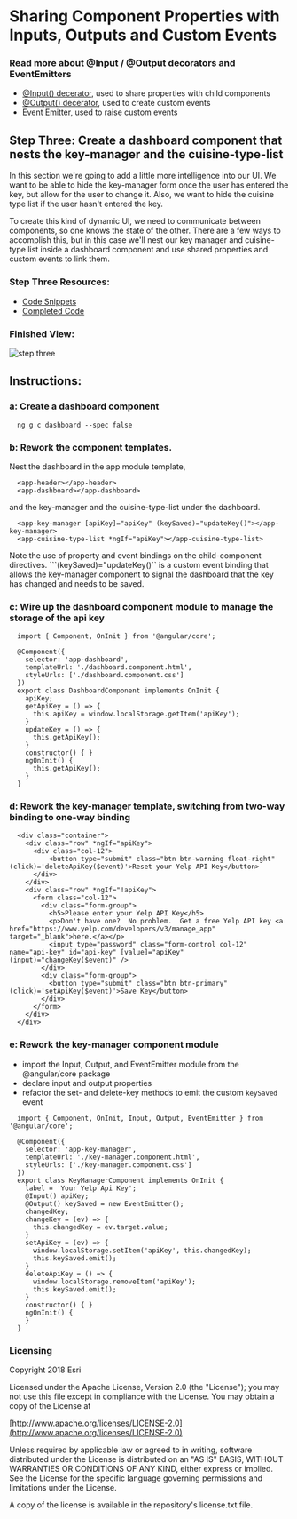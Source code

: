 # Sharing Component Properties with Inputs, Outputs and Custom Events

### Read more about @Input / @Output decorators and EventEmitters
* [@Input() decerator](https://angular.io/api/core/Input), used to share properties with child components
* [@Output() decerator](https://angular.io/api/core/Output), used to create custom events
* [Event Emitter](https://angular.io/api/core/EventEmitter), used to raise custom events

## Step Three: Create a dashboard component that nests the key-manager and the cuisine-type-list

In this section we're going to add a little more intelligence into our UI.  We want to be able to hide the key-manager form once the user 
has entered the key, but allow for the user to change it.  Also, we want to hide the cuisine type list if the user hasn't entered the key.
  
To create this kind of dynamic UI, we need to communicate between components, so one knows the state of the other.
There are a few ways to accomplish this, but in this case we'll nest our key manager and cuisine-type list inside a dashboard component and use shared properties 
and custom events to link them.  

### Step Three Resources:
* [Code Snippets](https://github.com/sean-olson-e/Rapid-Application-Development-using-Angular-CLI/tree/master/project_apps/3-sharing-properties-using-custom-events/src/snippets)
* [Completed Code](https://github.com/sean-olson-e/Rapid-Application-Development-using-Angular-CLI/tree/master/project_apps/4-creating-services/src/app)

### Finished View:
![step three](https://github.com/sean-olson-e/Rapid-Application-Development-using-Angular-CLI/blob/master/docs/img/step3_complete.png)

## Instructions:

### a: Create a dashboard component

```
  ng g c dashboard --spec false
```

### b: Rework the component templates.
Nest the dashboard in the app module template,

```
  <app-header></app-header>
  <app-dashboard></app-dashboard>
``` 

and the key-manager and the cuisine-type-list under the dashboard.
```
  <app-key-manager [apiKey]="apiKey" (keySaved)="updateKey()"></app-key-manager>
  <app-cuisine-type-list *ngIf="apiKey"></app-cuisine-type-list>
```

Note the use of property and event bindings on the child-component directives. ```(keySaved)="updateKey()`` is a custom event binding
that allows the key-manager component to signal the dashboard that the key has changed and needs to be saved.

### c: Wire up the dashboard component module to manage the storage of the api key

```
  import { Component, OnInit } from '@angular/core';
  
  @Component({
    selector: 'app-dashboard',
    templateUrl: './dashboard.component.html',
    styleUrls: ['./dashboard.component.css']
  })
  export class DashboardComponent implements OnInit {
    apiKey;
    getApiKey = () => {
      this.apiKey = window.localStorage.getItem('apiKey');
    }
    updateKey = () => {
      this.getApiKey();
    }
    constructor() { }
    ngOnInit() {
      this.getApiKey();
    }
  }
``` 

### d: Rework the key-manager template, switching from two-way binding to one-way binding
```
  <div class="container">
    <div class="row" *ngIf="apiKey">
      <div class="col-12">
          <button type="submit" class="btn btn-warning float-right" (click)='deleteApiKey($event)'>Reset your Yelp API Key</button>
      </div>
    </div>
    <div class="row" *ngIf="!apiKey">
      <form class="col-12">
        <div class="form-group">
          <h5>Please enter your Yelp API Key</h5>
          <p>Don't have one?  No problem.  Get a free Yelp API key <a href="https://www.yelp.com/developers/v3/manage_app" target="_blank">here.</a></p>
          <input type="password" class="form-control col-12" name="api-key" id="api-key" [value]="apiKey" (input)="changeKey($event)" />
        </div>
        <div class="form-group">
          <button type="submit" class="btn btn-primary" (click)='setApiKey($event)'>Save Key</button>
        </div>
      </form>
    </div>
  </div>
```
### e: Rework the key-manager component module
* import the Input, Output, and EventEmitter module from the @angular/core package
* declare input and output properties
* refactor the set- and delete-key methods to emit the custom ```keySaved``` event 

```
  import { Component, OnInit, Input, Output, EventEmitter } from '@angular/core';
  
  @Component({
    selector: 'app-key-manager',
    templateUrl: './key-manager.component.html',
    styleUrls: ['./key-manager.component.css']
  })
  export class KeyManagerComponent implements OnInit {
    label = 'Your Yelp Api Key';
    @Input() apiKey;
    @Output() keySaved = new EventEmitter();
    changedKey;
    changeKey = (ev) => {
      this.changedKey = ev.target.value;
    }
    setApiKey = (ev) => {
      window.localStorage.setItem('apiKey', this.changedKey);
      this.keySaved.emit();
    }
    deleteApiKey = () => {
      window.localStorage.removeItem('apiKey');
      this.keySaved.emit();
    }
    constructor() { }
    ngOnInit() {
    }
  }
``` 


### Licensing

Copyright 2018 Esri

Licensed under the Apache License, Version 2.0 (the "License"); you may not use this file except in compliance with the License. You may obtain a copy of the License at

[http://www.apache.org/licenses/LICENSE-2.0](http://www.apache.org/licenses/LICENSE-2.0)

Unless required by applicable law or agreed to in writing, software distributed under the License is distributed on an "AS IS" BASIS, WITHOUT WARRANTIES OR CONDITIONS OF ANY KIND, either express or implied. See the License for the specific language governing permissions and limitations under the License.

A copy of the license is available in the repository's license.txt file.
